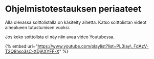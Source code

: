 # Ohjelmistotestauksen periaateet

Alla olevassa soittolistalla on käsitelty aihetta. Katso soittolistan videot aihealueen tutustumisen vuoksi.

Jos koko soittolista ei näy niin avaa video Youtubessa.

{% embed url="https://www.youtube.com/playlist?list=PL3iay\_FdAzV-T2Q8hso3sC-XDjAXYFF-X" %}





